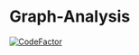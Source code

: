 # Graph-Analysis
[![CodeFactor](https://www.codefactor.io/repository/github/nikita03565/graphs/https://www.codefactor.io/repository/github/robot-lab/projectsfair-backendbadge)](https://www.codefactor.io/repository/github/nikita03565/graphs/)